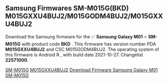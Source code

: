 <h2>Samsung Firmwares SM-M015G(BKD) M015GXXU4BUJ2/M015GODM4BUJ2/M015GXXU4BUJ2</h2>
Download the Samsung firmware for the ✅ <strong>Samsung Galaxy M01 </strong> ⭐ <strong>SM-M015G</strong> with product code <strong>BKD</strong> . This firmware has version number PDA <strong>M015GXXU4BUJ2</strong> and CSC M015GODM4BUJ2. The operating system of this firmware is Android R , with build date 2021-10-27. Changelist <strong>22571000</strong>.


[SM-M015G](https://samfirm.shop/samsung/model/SM-M015G)
[M015GXXU4BUJ2](https://samfirm.shop/samsung/pda/M015GXXU4BUJ2)
[Download Firmware Samsung Galaxy M01 SM-M015G](https://samfirm.shop/samsung/firmware/468466)
